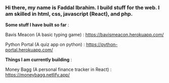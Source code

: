### Hi there, my name is Faddal Ibrahim. I build stuff for the web. I am skilled in html, css, javascript (React), and php.
<!--
**faddalibrahim/faddalibrahim** is a ✨ _special_ ✨ repository because its `README.md` (this file) appears on your GitHub profile.

Here are some ideas to get you started:

- 🔭 I’m currently working on ...
- 🌱 I’m currently learning ...
- 👯 I’m looking to collaborate on ...
- 🤔 I’m looking for help with ...
- 💬 Ask me about ...
- 📫 How to reach me: ...
- 😄 Pronouns: ...
- ⚡ Fun fact: ...

**Faddal Ibrahim**
---
I build resilient UIs and robust systems for the web and mobile

I write technical articles on [dev](dev.to/faddalibrahim"dev.to/faddalibrahim")

I share my experiences and self-help tips on [my blog](blog.faddalibrahim.com"blog.faddalibrahim.com")
-->

**Some stuff I have built so far** :


Bavis Meacon (A basic typing game) : https://bavismeacon.herokuapp.com/

Python Portal (A quiz app on python) : https://python-portal.herokuapp.com/

**Things I am currently building** :


Money Bagg (A personal finance tracker in React) : https://moneybagg.netlify.app/
